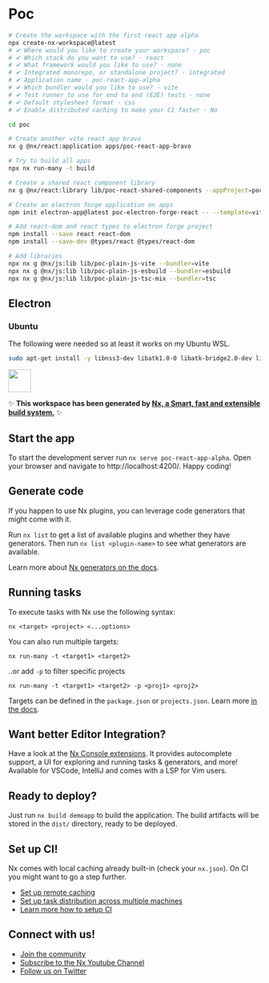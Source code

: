 # Poc

```sh
# Create the workspace with the first react app alpha
npx create-nx-workspace@latest
# ✔ Where would you like to create your workspace? · poc
# ✔ Which stack do you want to use? · react
# ✔ What framework would you like to use? · none
# ✔ Integrated monorepo, or standalone project? · integrated
# ✔ Application name · poc-react-app-alpha
# ✔ Which bundler would you like to use? · vite
# ✔ Test runner to use for end to end (E2E) tests · none
# ✔ Default stylesheet format · css
# ✔ Enable distributed caching to make your CI faster · No

cd poc

# Create another vite react app bravo
nx g @nx/react:application apps/poc-react-app-bravo

# Try to build all apps
npx nx run-many -t build

# Create a shared react component library
nx g @nx/react:library lib/poc-react-shared-components --appProject=poc-react-app-alpha

# Create an electron forge application on apps
npm init electron-app@latest poc-electron-forge-react -- --template=vite-typescript

# Add react-dom and react types to electron forge project
npm install --save react react-dom
npm install --save-dev @types/react @types/react-dom

# Add libraries
npx nx g @nx/js:lib lib/poc-plain-js-vite --bundler=vite
npx nx g @nx/js:lib lib/poc-plain-js-esbuild --bundler=esbuild
npx nx g @nx/js:lib lib/poc-plain-js-tsc-mix --bundler=tsc
```

## Electron

### Ubuntu

The following were needed so at least it works on my Ubuntu WSL.

```bash
sudo apt-get install -y libnss3-dev libatk1.0-0 libatk-bridge2.0-dev libcups2 libgtk-3-dev libasound2
```

<a alt="Nx logo" href="https://nx.dev" target="_blank" rel="noreferrer"><img src="https://raw.githubusercontent.com/nrwl/nx/master/images/nx-logo.png" width="45"></a>

✨ **This workspace has been generated by [Nx, a Smart, fast and extensible build system.](https://nx.dev)** ✨


## Start the app

To start the development server run `nx serve poc-react-app-alpha`. Open your browser and navigate to http://localhost:4200/. Happy coding!


## Generate code

If you happen to use Nx plugins, you can leverage code generators that might come with it.

Run `nx list` to get a list of available plugins and whether they have generators. Then run `nx list <plugin-name>` to see what generators are available.

Learn more about [Nx generators on the docs](https://nx.dev/plugin-features/use-code-generators).

## Running tasks

To execute tasks with Nx use the following syntax:

```
nx <target> <project> <...options>
```

You can also run multiple targets:

```
nx run-many -t <target1> <target2>
```

..or add `-p` to filter specific projects

```
nx run-many -t <target1> <target2> -p <proj1> <proj2>
```

Targets can be defined in the `package.json` or `projects.json`. Learn more [in the docs](https://nx.dev/core-features/run-tasks).

## Want better Editor Integration?

Have a look at the [Nx Console extensions](https://nx.dev/nx-console). It provides autocomplete support, a UI for exploring and running tasks & generators, and more! Available for VSCode, IntelliJ and comes with a LSP for Vim users.

## Ready to deploy?

Just run `nx build demoapp` to build the application. The build artifacts will be stored in the `dist/` directory, ready to be deployed.

## Set up CI!

Nx comes with local caching already built-in (check your `nx.json`). On CI you might want to go a step further.

- [Set up remote caching](https://nx.dev/core-features/share-your-cache)
- [Set up task distribution across multiple machines](https://nx.dev/nx-cloud/features/distribute-task-execution)
- [Learn more how to setup CI](https://nx.dev/recipes/ci)

## Connect with us!

- [Join the community](https://nx.dev/community)
- [Subscribe to the Nx Youtube Channel](https://www.youtube.com/@nxdevtools)
- [Follow us on Twitter](https://twitter.com/nxdevtools)


